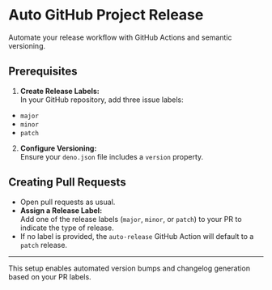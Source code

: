 # Auto GitHub Project Release

Automate your release workflow with GitHub Actions and semantic versioning.

## Prerequisites

1. **Create Release Labels:**  
  In your GitHub repository, add three issue labels:  
  - `major`
  - `minor`
  - `patch`

2. **Configure Versioning:**  
  Ensure your `deno.json` file includes a `version` property.



## Creating Pull Requests

- Open pull requests as usual.
- **Assign a Release Label:**  
  Add one of the release labels (`major`, `minor`, or `patch`) to your PR to indicate the type of release.
- If no label is provided, the `auto-release` GitHub Action will default to a `patch` release.

---

This setup enables automated version bumps and changelog generation based on your PR labels.

